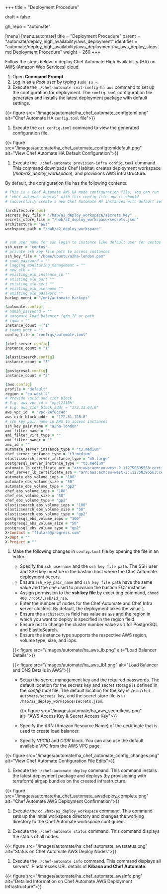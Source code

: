 +++
title = "Deployment Procedure"

draft = false

gh_repo = "automate"

[menu]
  [menu.automate]
    title = "Deployment Procedure"
    parent = "automate/deploy_high_availability/aws_deployment"
    identifier = "automate/deploy_high_availability/aws_deployment/ha_aws_deploy_steps.md Deployment Procedure"
    weight = 260
+++

Follow the steps below to deploy Chef Automate High Availability (HA) on AWS (Amazon Web Services) cloud.

1. Open **Command Prompt**.
1. Log in as a *Root* user by typing `sudo su -`.
1. Execute the `./chef-automate init-config-ha aws` command to set up the configuration for deployment. The `config.toml` configuration file generates and installs the latest deployment package with default settings.

<!-- Chef Habitat is a package manager for the chef. A centralized place for all packages. -->

{{< figure src="/images/automate/ha_chef_automate_configtoml.png" alt="Chef Automate HA `config.toml` file">}}

1. Execute the `cat config.toml` command to view the generated configuration file.

{{< figure src="/images/automate/ha_chef_automate_configtomldefault.png" alt="View Chef Automate HA Default Configuration">}}

1. Execute the `./chef-automate provision-infra config.toml` command. This command downloads Chef Habitat, creates deployment workspace (*/hab/a2_deploy_workspace*), and provisions AWS infrastructure.

By default, the configuration file has the following contents:

```ruby
# This is a Chef Automate AWS HA mode configuration file. You can run
# 'chef-automate deploy' with this config file and it should
# successfully create a new Chef Automate HA instances with default settings.

[architecture.aws]
secrets_key_file = "/hab/a2_deploy_workspace/secrets.key"
secrets_store_file = "/hab/a2_deploy_workspace/secrets.json"
architecture = "aws"
workspace_path = "/hab/a2_deploy_workspace"


# ssh user name for ssh login to instance like default user for centos will centos or for red-hat will be ec2-user
ssh_user = "centos"
# private ssh key file path to access instances
ssh_key_file = "/home/ubuntu/a2ha-london.pem"
# sudo_password = ""
# logging_monitoring_management = ""
# new_elk = ""
# existing_elk_instance_ip ""
# existing_elk_port ""
# existing_elk_cert ""
# existing_elk_username ""
# existing_elk_password ""
backup_mount = "/mnt/automate_backups"

[automate.config]
# admin_password = ""
# automate load balancer fqdn IP or path
# fqdn = ""
instance_count = "1"
# teams_port = ""
config_file = "configs/automate.toml"

[chef_server.config]
instance_count = "1"

[elasticsearch.config]
instance_count = "3"

[postgresql.config]
instance_count = "3"

[aws.config]
profile = "default"
region = "eu-west-2"
# Provide vpcid and cidr block
# E.g. aws_vpc_id = "vpc12318h"
# E.g. aws_cidr_block_addr = "172.31.64.0"
aws_vpc_id  = "vpc-24f8cc4d"
aws_cidr_block_addr  = "172.31.128.0"
# ssh key pair name in AWS to access instances
ssh_key_pair_name = "a2ha-london"
ami_filter_name = ""
ami_filter_virt_type = ""
ami_filter_owner = ""
ami_id = ""
automate_server_instance_type = "t3.medium"
chef_server_instance_type = "t3.medium"
elasticsearch_server_instance_type = "m5.large"
postgresql_server_instance_type = "t3.medium"
automate_lb_certificate_arn = "arn:aws:acm:eu-west-2:112758395563:certificate/508ef207-0f30-4fd4-9c5b-dc76f40915f1"
chef_server_lb_certificate_arn = "arn:aws:acm:eu-west-2:112758395563:certificate/508ef207-0f30-4fd4-9c5b-dc76f40915f1"
automate_ebs_volume_iops = "100"
automate_ebs_volume_size = "50"
automate_ebs_volume_type = "gp2"
chef_ebs_volume_iops = "100"
chef_ebs_volume_size = "50"
chef_ebs_volume_type = "gp2"
elasticsearch_ebs_volume_iops = "100"
elasticsearch_ebs_volume_size = "50"
elasticsearch_ebs_volume_type = "gp2"
postgresql_ebs_volume_iops = "100"
postgresql_ebs_volume_size = "50"
postgresql_ebs_volume_type = "gp2"
X-Contact = "ffulara@progress.com"
X-Dept = ""
X-Project = ""
```

1. Make the following changes in `config.toml` file by opening the file in an editor:

   - Specify the `ssh username` and the `ssh key file path`. The SSH user and SSH key must be in the bastion host where the Chef Automate deployment occurs.
   - Ensure `ssh_key_pair_name` and `ssh key file path` have the same value and the one used to provision the bastion EC2 instance.
   - Assign permission to the **ssh key file** by executing command, `chmod 400 /root/.ssh/id_rsa`.
   - Enter the number of nodes for the Chef Automate and Chef Infra server clusters. By default, the deployment takes the value `1`.
   - Ensure the `architecture` field has value as `aws` and the region in which you want to deploy is specified in the region field.
   - Ensure not to change the cluster number value as `1` for PostgreSQL and ElasticSearch.
   - Ensure the instance type supports the respective AWS region, volume type, size, and iops.

    {{< figure src="/images/automate/ha_aws_lb.png" alt="Load Balancer Details">}}

    {{< figure src="/images/automate/ha_aws_lb1.png" alt="Load Balancer and DNS Details in AWS">}}

   - Setup the secret management key and the required passwords. The default location for the secrets key and secret storage is defined in the *config.toml* file. The default location for the key is `/etc/chef-automate/secrets.key`, and the secret store file is in `/hab/a2_deploy_workspace/secrets.json`.

     {{< figure src="/images/automate/ha_aws_secretkeys.png" alt="AWS Access Key & Secret Access Key">}}

   - Specify the ARN (Amazon Resource Name) of the certificate that is used to create load balancer.

   - Specify *VPCID* and *CIDR* block. You can also use the default available VPC from the AWS VPC page.

{{< figure src="/images/automate/ha_chef_automate_config_changes.png" alt="View Chef Automate Configuration File Edits">}}

 <!-- 1. List of IP addresses for the cluster - there are options for private and public ip's. in case we don't have public-ip for the vm's we can use the private ip -->
   <!-- Add load balancer certificate details for chef automate and chef-server. Navigate to Create Load Balancer screen in AWS console and copy the required LB ARN and DNS details-->

1. Execute the `./chef-automate deploy` command. This command installs the latest deployment package and deploys (by provisioning with terraform) airgap bundles on the created infrastructure.

{{< figure src="/images/automate/ha_chef_automate_awsdeploy_complete.png" alt="Chef Automate AWS Deployment Confirmation">}}

1. Execute the `cd /hab/a2_deploy_workspace` command. This command sets up the initial workspace directory and changes the working directory to the Chef Automate workspace configured.

1. Execute the `./chef-automate status` command. This command displays the status of all nodes.

{{< figure src="/images/automate/ha_chef_automate_awsstatus.png" alt="Status on Chef Automate AWS Deploy Nodes">}}

1. Execute the `./chef-automate info` command. This command displays all servers' IP addresses URL details of **Kibana and Chef Automate**.

{{< figure src="/images/automate/ha_chef_automate_awsinfo.png" alt="Detailed Information on Chef Automate AWS Deployment Infrastructure">}}
